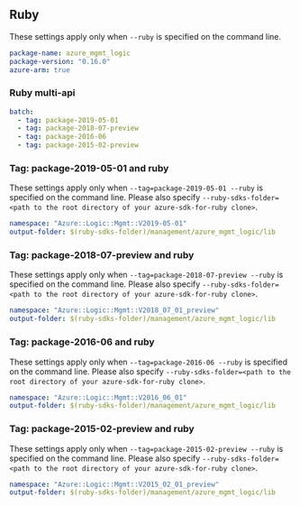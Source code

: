 ## Ruby

These settings apply only when `--ruby` is specified on the command line.

``` yaml
package-name: azure_mgmt_logic
package-version: "0.16.0"
azure-arm: true
```

### Ruby multi-api

``` yaml $(ruby) && $(multiapi)
batch:
  - tag: package-2019-05-01
  - tag: package-2018-07-preview
  - tag: package-2016-06
  - tag: package-2015-02-preview
```

### Tag: package-2019-05-01 and ruby

These settings apply only when `--tag=package-2019-05-01 --ruby` is specified on the command line.
Please also specify `--ruby-sdks-folder=<path to the root directory of your azure-sdk-for-ruby clone>`.

``` yaml $(tag) == 'package-2019-05-01' && $(ruby)
namespace: "Azure::Logic::Mgmt::V2019-05-01"
output-folder: $(ruby-sdks-folder)/management/azure_mgmt_logic/lib
```

### Tag: package-2018-07-preview and ruby

These settings apply only when `--tag=package-2018-07-preview --ruby` is specified on the command line.
Please also specify `--ruby-sdks-folder=<path to the root directory of your azure-sdk-for-ruby clone>`.

``` yaml $(tag) == 'package-2018-07-preview' && $(ruby)
namespace: "Azure::Logic::Mgmt::V2018_07_01_preview"
output-folder: $(ruby-sdks-folder)/management/azure_mgmt_logic/lib
```

### Tag: package-2016-06 and ruby

These settings apply only when `--tag=package-2016-06 --ruby` is specified on the command line.
Please also specify `--ruby-sdks-folder=<path to the root directory of your azure-sdk-for-ruby clone>`.

``` yaml $(tag) == 'package-2016-06' && $(ruby)
namespace: "Azure::Logic::Mgmt::V2016_06_01"
output-folder: $(ruby-sdks-folder)/management/azure_mgmt_logic/lib
```

### Tag: package-2015-02-preview and ruby

These settings apply only when `--tag=package-2015-02-preview --ruby` is specified on the command line.
Please also specify `--ruby-sdks-folder=<path to the root directory of your azure-sdk-for-ruby clone>`.

``` yaml $(tag) == 'package-2015-02-preview' && $(ruby)
namespace: "Azure::Logic::Mgmt::V2015_02_01_preview"
output-folder: $(ruby-sdks-folder)/management/azure_mgmt_logic/lib
```
